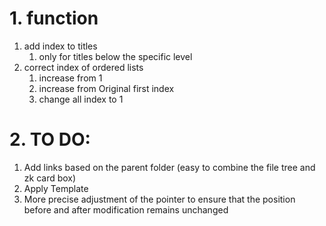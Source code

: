 # 1. function
1. add index to titles 
	1. only for titles below the specific level
2. correct index of ordered lists
	1. increase from 1
	2. increase from Original first index 
	3. change all index to 1

# 2. TO DO:
1. Add links based on the parent folder (easy to combine the file tree and zk card box)
2. Apply Template
3. More precise adjustment of the pointer to ensure that the position before and after modification remains unchanged 
